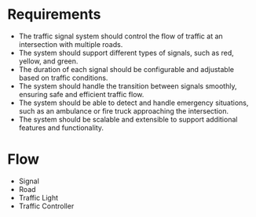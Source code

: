 # Requirements
- The traffic signal system should control the flow of traffic at an intersection with multiple roads.
- The system should support different types of signals, such as red, yellow, and green.
- The duration of each signal should be configurable and adjustable based on traffic conditions.
- The system should handle the transition between signals smoothly, ensuring safe and efficient traffic flow.
- The system should be able to detect and handle emergency situations, such as an ambulance or fire truck approaching the intersection.
- The system should be scalable and extensible to support additional features and functionality.

# Flow
- Signal
- Road
- Traffic Light
- Traffic Controller
